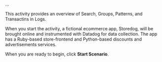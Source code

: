 ...

This activity provides an overview of Search, Groups, Patterns, and Transactins in Logs.

When you start the activity, a fictional ecommerce app, Storedog, will be brought online and instrumented with Datadog for data collection. The app has a Ruby-based store-frontend and Python-based discounts and advertisements services.

When you are ready to begin, click **Start Scenario**.